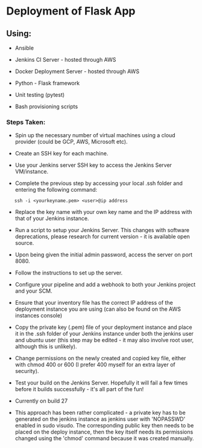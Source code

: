 # Deployment of Flask App

## Using:

- Ansible

- Jenkins CI Server - hosted through AWS

- Docker Deployment Server - hosted through AWS

- Python - Flask framework

- Unit testing (pytest)

- Bash provisioning scripts

### Steps Taken:

- Spin up the necessary number of virtual machines using a cloud provider (could be GCP, AWS, Microsoft etc).

- Create an SSH key for each machine.

- Use your Jenkins server SSH key to access the Jenkins Server VM/instance.

- Complete the previous step by accessing your local .ssh folder and entering the following command:

```
   ssh -i <yourkeyname.pem> <user>@ip address 

```

- Replace the key name with your own key name and the IP address with that of your Jenkins instance.

- Run a script to setup your Jenkins Server. This changes with software deprecations, please research for current version - it is available open source. 

- Upon being given the initial admin password, access the server on port 8080.

- Follow the instructions to set up the server.

- Configure your pipeline and add a webhook to both your Jenkins project and your SCM.

- Ensure that your inventory file has the correct IP address of the deployment instance you are using (can also be found on the AWS instances console)

- Copy the private key (.pem) file of your deployment instance and place it in the .ssh folder of your Jenkins instance under both the jenkins user and ubuntu user (this step may be edited - it may also involve root user, although this is unlikely).

- Change permissions on the newly created and copied key file, either with chmod 400 or 600 (I prefer 400 myself for an extra layer of security).

- Test your build on the Jenkins Server. Hopefully it will fail a few times before it builds successfully - it's all part of the fun!

- Currently on build 27

- This approach has been rather complicated - a private key has to be generated on the jenkins instance as jenkins user with 'NOPASSWD' enabled in sudo visudo. The corresponding public key then needs to be placed on the deploy instance, then the key itself needs its permissions changed using the 'chmod' command because it was created manually.
